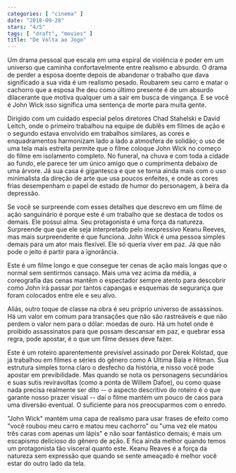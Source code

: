 ```yaml
---
categories: [ "cinema" ]
date: "2018-09-28"
stars: "4/5"
tags: [ "draft", "movies" ]
title: "De Volta ao Jogo"
---
```

Um drama pessoal que escala em uma espiral de violência e poder em um
universo que caminha confortavelmente entre realismo e absurdo. O drama de
perder a esposa doente depois de abandonar o trabalho que dava significado
a sua vida é um realismo pesado. Roubarem seu carro e matar o cachorro
que a esposa lhe deu como último presente é de um absurdo dilacerante
que motiva qualquer um a sair em busca de vingança. E se você é John
Wick isso significa uma sentença de morte para muita gente.

Dirigido com um cuidado especial pelos diretores Chad Stahelski e David
Leitch, onde o primeiro trabalhou na equipe de dublês em filmes de
ação e o segundo estava envolvido em trabalhos similares, as cores e
enquadramentos harmonizam lado a lado a atmosfera de solidão; o uso de
uma tela mais estreita permite que o filme coloque John Wick no começo
do filme em isolamento completo. No funeral, na chuva e com toda a cidade
ao fundo, ele parece ter um único amigo que o cumprimenta debaixo de
uma árvore. Já sua casa é gigantesca e que se torna ainda mais com
o uso minimalista da direção de arte que usa poucos enfeites, e onde
as cores frias desempenham o papel de estado de humor do personagem,
à beira da depressão.

Se você se surpreende com esses detalhes que descrevo em um filme de
ação sanguinário é porque este é um trabalho que se destaca de
todos os demais. Ele possui alma. Seu protagonista é uma força da
natureza. Surpreende que que ele seja interpretado pelo inexpressivo
Keanu Reeves, mas mais surpreendente é que funciona. John Wick é uma
pessoa simples demais para um ator mais flexível. Ele só queria viver
em paz. Já que não pode o jeito é partir para a ignorância.

Este é um filme longo e que consegue ter cenas de ação mais longas
que o normal sem sentirmos cansaço. Mais uma vez acima da média, a
coreografia das cenas mantêm o espectador sempre atento para descobrir
como John irá passar por tantos capangas e esquemas de segurança que
foram colocados entre ele e seu alvo.

Aliás, outro toque de classe na obra é seu próprio universo de
assassinos. Há um valor em comum para transações que não são
rastreáveis e que não perdem o valor nem para o dólar: moedas
de ouro. Há um hotel onde é proibido assassinatos para que possam
descansar em paz, e quebrar essa regra, pode apostar, é o que um filme
desses deve fazer.

Este é um roteiro aparentemente previsível assinado por Derek Kolstad,
que já trabalhou em filmes e séries do gênero como A Última Bala e
Hitman. Sua estrutura simples torna claro o desfecho da história, e nisso
você pode apostar em previbilidade. Mas quando se nota os personagens
secundários e suas sutis reviravoltas (como a ponta de Willem Dafoe),
ou como quase nada precisa realmente ser dito -- o aspecto descritivo
do roteiro é o que garante nosso prazer visual -- daí o filme mantém
um pouco de caos para uma diversão eventual. O suficiente para nos
preocuparmos com o enredo.

"John Wick" mantém uma capa de realismo para usar frases de efeito como
"você roubou meu carro e matou meu cachorro" ou "uma vez ele matou
três caras com apenas um lápis" e não soar fantástico demais; é
mais um escapismo delicioso do gênero de ação. E fica ainda melhor
quando temos um protagonista tão visceral quanto este. Keanu Reaves
é a força da natureza sem expressão que quando se sente ameaçado é
melhor você estar do outro lado da tela.
